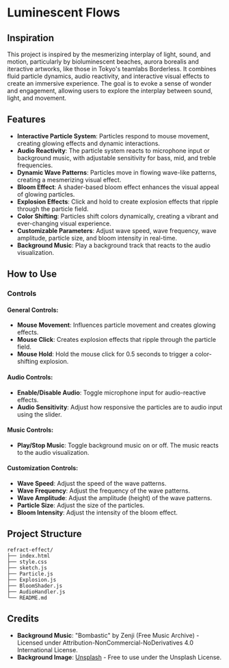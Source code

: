 # Luminescent Flows

## Inspiration
This project is inspired by the mesmerizing interplay of light, sound, and motion, particularly by bioluminescent beaches, aurora borealis and iteractive artworks, like those in Tokyo's teamlabs Borderless. It combines fluid particle dynamics, audio reactivity, and interactive visual effects to create an immersive experience. The goal is to evoke a sense of wonder and engagement, allowing users to explore the interplay between sound, light, and movement.

## Features
- **Interactive Particle System**: Particles respond to mouse movement, creating glowing effects and dynamic interactions.
- **Audio Reactivity**: The particle system reacts to microphone input or background music, with adjustable sensitivity for bass, mid, and treble frequencies.
- **Dynamic Wave Patterns**: Particles move in flowing wave-like patterns, creating a mesmerizing visual effect.
- **Bloom Effect**: A shader-based bloom effect enhances the visual appeal of glowing particles.
- **Explosion Effects**: Click and hold to create explosion effects that ripple through the particle field.
- **Color Shifting**: Particles shift colors dynamically, creating a vibrant and ever-changing visual experience.
- **Customizable Parameters**: Adjust wave speed, wave frequency, wave amplitude, particle size, and bloom intensity in real-time.
- **Background Music**: Play a background track that reacts to the audio visualization.

## How to Use

### Controls

#### General Controls:
- **Mouse Movement**: Influences particle movement and creates glowing effects.
- **Mouse Click**: Creates explosion effects that ripple through the particle field.
- **Mouse Hold**: Hold the mouse click for 0.5 seconds to trigger a color-shifting explosion.

#### Audio Controls:
- **Enable/Disable Audio**: Toggle microphone input for audio-reactive effects.
- **Audio Sensitivity**: Adjust how responsive the particles are to audio input using the slider.

#### Music Controls:
- **Play/Stop Music**: Toggle background music on or off. The music reacts to the audio visualization.

#### Customization Controls:
- **Wave Speed**: Adjust the speed of the wave patterns.
- **Wave Frequency**: Adjust the frequency of the wave patterns.
- **Wave Amplitude**: Adjust the amplitude (height) of the wave patterns.
- **Particle Size**: Adjust the size of the particles.
- **Bloom Intensity**: Adjust the intensity of the bloom effect.


## Project Structure
```
refract-effect/
├── index.html
├── style.css
├── sketch.js
├── Particle.js
├── Explosion.js
├── BloomShader.js
├── AudioHandler.js
└── README.md
```

## Credits
- **Background Music**: "Bombastic" by Zenji (Free Music Archive) - Licensed under Attribution-NonCommercial-NoDerivatives 4.0 International License.
- **Background Image**: [Unsplash](https://unsplash.com/photos/photo-1476968052548-9b8e04d29c9a) - Free to use under the Unsplash License.